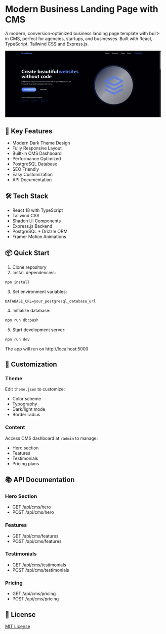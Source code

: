 # Modern Business Landing Page with CMS

A modern, conversion-optimized business landing page template with built-in CMS, perfect for agencies, startups, and businesses. Built with React, TypeScript, Tailwind CSS and Express.js.

![Preview](preview.png)

## 🌟 Key Features

- Modern Dark Theme Design
- Fully Responsive Layout  
- Built-in CMS Dashboard
- Performance Optimized
- PostgreSQL Database
- SEO Friendly
- Easy Customization
- API Documentation

## 🛠 Tech Stack

- React 18 with TypeScript
- Tailwind CSS
- Shadcn UI Components
- Express.js Backend
- PostgreSQL + Drizzle ORM
- Framer Motion Animations

## 📦 Quick Start

1. Clone repository
2. Install dependencies:
```bash
npm install
```

3. Set environment variables:
```env
DATABASE_URL=your_postgresql_database_url
```

4. Initialize database:
```bash
npm run db:push
```

5. Start development server:
```bash
npm run dev
```

The app will run on http://localhost:5000

## 🎨 Customization

### Theme
Edit `theme.json` to customize:
- Color scheme
- Typography
- Dark/light mode
- Border radius

### Content
Access CMS dashboard at `/admin` to manage:
- Hero section
- Features
- Testimonials  
- Pricing plans

## 📚 API Documentation

### Hero Section
- GET /api/cms/hero
- POST /api/cms/hero

### Features  
- GET /api/cms/features
- POST /api/cms/features

### Testimonials
- GET /api/cms/testimonials  
- POST /api/cms/testimonials

### Pricing
- GET /api/cms/pricing
- POST /api/cms/pricing

## 📄 License

[MIT License](LICENSE)